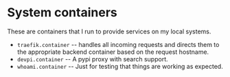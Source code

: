 # System containers

These are containers that I run to provide services on my local systems.

- `traefik.container` -- handles all incoming requests and directs them to the appropriate backend container based on the request hostname.
- `devpi.container` -- A pypi proxy with search support.
- `whoami.container` -- Just for testing that things are working as expected.
